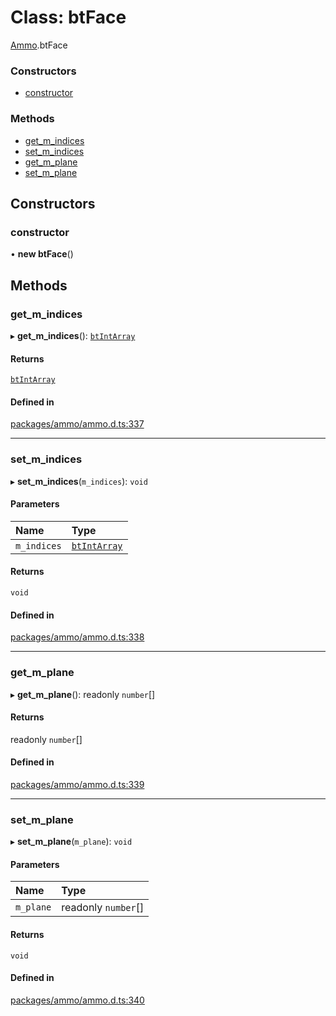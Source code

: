 # Class: btFace

[Ammo](../modules/Ammo.md).btFace

### Constructors

- [constructor](Ammo.btFace.md#constructor)

### Methods

- [get\_m\_indices](Ammo.btFace.md#get_m_indices)
- [set\_m\_indices](Ammo.btFace.md#set_m_indices)
- [get\_m\_plane](Ammo.btFace.md#get_m_plane)
- [set\_m\_plane](Ammo.btFace.md#set_m_plane)

## Constructors

### constructor

• **new btFace**()

## Methods

### get\_m\_indices

▸ **get_m_indices**(): [`btIntArray`](Ammo.btIntArray.md)

#### Returns

[`btIntArray`](Ammo.btIntArray.md)

#### Defined in

[packages/ammo/ammo.d.ts:337](https://github.com/Orillusion/orillusion/blob/main/packages/ammo/ammo.d.ts#L337)

___

### set\_m\_indices

▸ **set_m_indices**(`m_indices`): `void`

#### Parameters

| Name | Type |
| :------ | :------ |
| `m_indices` | [`btIntArray`](Ammo.btIntArray.md) |

#### Returns

`void`

#### Defined in

[packages/ammo/ammo.d.ts:338](https://github.com/Orillusion/orillusion/blob/main/packages/ammo/ammo.d.ts#L338)

___

### get\_m\_plane

▸ **get_m_plane**(): readonly `number`[]

#### Returns

readonly `number`[]

#### Defined in

[packages/ammo/ammo.d.ts:339](https://github.com/Orillusion/orillusion/blob/main/packages/ammo/ammo.d.ts#L339)

___

### set\_m\_plane

▸ **set_m_plane**(`m_plane`): `void`

#### Parameters

| Name | Type |
| :------ | :------ |
| `m_plane` | readonly `number`[] |

#### Returns

`void`

#### Defined in

[packages/ammo/ammo.d.ts:340](https://github.com/Orillusion/orillusion/blob/main/packages/ammo/ammo.d.ts#L340)
